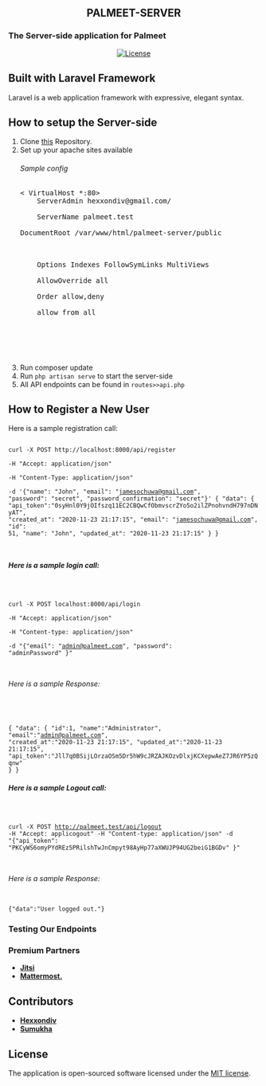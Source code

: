 <h2 align="center">PALMEET-SERVER</h2>
<h3>The Server-side application for Palmeet</h3>

<p align="center">
<a href="https://packagist.org/packages/laravel/framework"><img src="https://poser.pugx.org/laravel/framework/license.svg" alt="License"></a>
</p>

## Built with Laravel Framework

Laravel is a web application framework with expressive, 
elegant syntax. 

## How to setup the Server-side
<ol>
<li> Clone <a href="https://github.com/sumukhah/Palmeet-Server.git">this</a> Repository.</li>
<li> Set up your apache sites available
<h6>Sample config</h6>
<pre>
< VirtualHost *:80>
    ServerAdmin hexxondiv@gmail.com/ <br>
    ServerName palmeet.test <br>
DocumentRoot /var/www/html/palmeet-server/public <br>
<Directory /var/www/html/palmeet-server/public/> <br>
    Options Indexes FollowSymLinks MultiViews <br>
    AllowOverride all <br>
    Order allow,deny <br>
    allow from all <br>
</Directory> <br>
</ VirtualHost> <br>
</pre>
</li>
<li>Run composer update</li>
<li> Run <code>php artisan serve</code> to start the server-side
<li>All API endpoints can be found in <code>routes>>api.php</code> </li>
</ol>

<h2>How to Register a New User</h2>
<p>
Here is a sample registration call:

<code>

curl -X POST http://localhost:8000/api/register \
 -H "Accept: application/json" \
 -H "Content-Type: application/json" \
 -d '{"name": "John", "email": "jamesochuwa@gmail.com", "password": "secret", "password_confirmation": "secret"}'
{
    "data": {
        "api_token":"0syHnl0Y9jOIfszq11EC2CBQwCfObmvscrZYo5o2ilZPnohvndH797nDNyAT",
        "created_at": "2020-11-23 21:17:15",
        "email": "jamesochuwa@gmail.com",
        "id": 51,
        "name": "John",
        "updated_at": "2020-11-23 21:17:15"
    }
}

</code>
</p>
<p>
<h5>Here is a sample login call:</h5>

<code>

curl -X POST localhost:8000/api/login \
  -H "Accept: application/json" \
  -H "Content-type: application/json" \
  -d "{\"email\": \"admin@palmeet.com\", \"password\": \"adminPassword\" }"

</code>


<h6>Here is a sample Response:</h6>

<code>

{
    "data": {
        "id":1,
        "name":"Administrator",
        "email":"admin@palmeet.com",
        "created_at":"2020-11-23 21:17:15",
        "updated_at":"2020-11-23 21:17:15",
        "api_token":"Jll7q0BSijLOrzaOSm5Dr5hW9cJRZAJKOzvDlxjKCXepwAeZ7JR6YP5zQqnw"
    }
}
</code>


</p>

<p>
<h5>Here is a sample Logout call:</h5>

<code>

curl -X POST http://palmeet.test/api/logout   -H "Accept: applicogout"   -H "Content-type: application/json"   -d "{\"api_token\": \"PKCyWS6omyPYdREz5PRilshTwJnCmpyt98AyHp77aXWUJP94UG2beiG1BGDv\" }"


</code>


<h6>Here is a sample Response:</h6>

<code>
{"data":"User logged out."}
</code>

</p>

<h3>Testing Our Endpoints</h3>


### Premium Partners

- **[Jitsi](https://jitsi.com/)**
- **[Mattermost.](https://mattermost.com)**



## Contributors

- **[Hexxondiv](https://github.com/hexxondiv)**
- **[Sumukha](https://github.com/sumukhah)**


## License

The application is open-sourced software licensed under the [MIT license](https://opensource.org/licenses/MIT).
